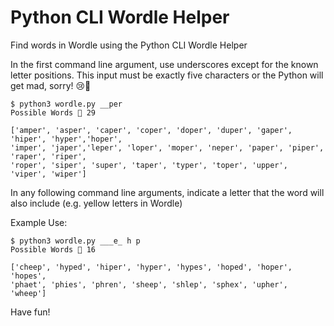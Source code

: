 # Python CLI Wordle Helper

Find words in Wordle using the Python CLI Wordle Helper

In the first command line argument, use underscores except for the known letter positions. This input must be exactly five characters or the Python will get mad, sorry! 😢🐍

```
$ python3 wordle.py __per
Possible Words 📖 29

['amper', 'asper', 'caper', 'coper', 'doper', 'duper', 'gaper', 'hiper', 'hyper','hoper',
'imper', 'japer','leper', 'loper', 'moper', 'neper', 'paper', 'piper', 'raper', 'riper',
'roper', 'siper', 'super', 'taper', 'typer', 'toper', 'upper', 'viper', 'wiper']
```

In any following command line arguments, indicate a letter that the word will also include (e.g. yellow letters in Wordle)

Example Use:

```
$ python3 wordle.py ___e_ h p
Possible Words 📖 16

['cheep', 'hyped', 'hiper', 'hyper', 'hypes', 'hoped', 'hoper', 'hopes',
'phaet', 'phies', 'phren', 'sheep', 'shlep', 'sphex', 'upher', 'wheep']
```

Have fun!

